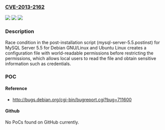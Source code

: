 ### [CVE-2013-2162](https://cve.mitre.org/cgi-bin/cvename.cgi?name=CVE-2013-2162)
![](https://img.shields.io/static/v1?label=Product&message=n%2Fa&color=blue)
![](https://img.shields.io/static/v1?label=Version&message=n%2Fa&color=blue)
![](https://img.shields.io/static/v1?label=Vulnerability&message=n%2Fa&color=brighgreen)

### Description

Race condition in the post-installation script (mysql-server-5.5.postinst) for MySQL Server 5.5 for Debian GNU/Linux and Ubuntu Linux creates a configuration file with world-readable permissions before restricting the permissions, which allows local users to read the file and obtain sensitive information such as credentials.

### POC

#### Reference
- http://bugs.debian.org/cgi-bin/bugreport.cgi?bug=711600

#### Github
No PoCs found on GitHub currently.


